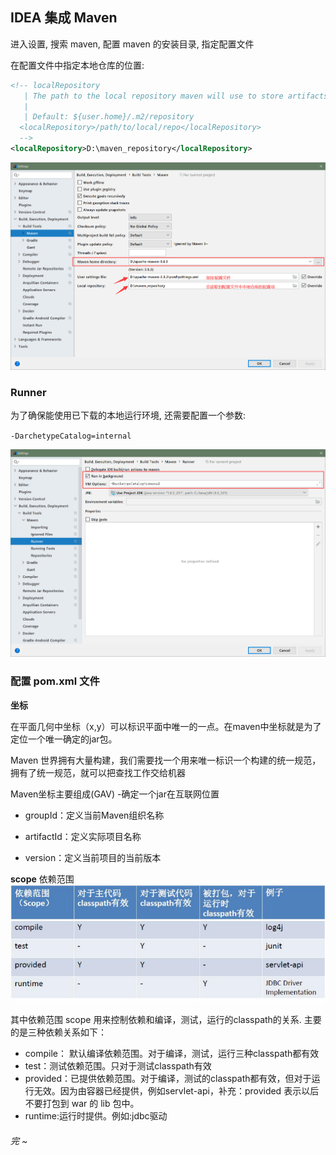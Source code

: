 

## IDEA 集成 Maven

进入设置, 搜索 maven, 配置 maven 的安装目录, 指定配置文件

在配置文件中指定本地仓库的位置:

```xml
<!-- localRepository
   | The path to the local repository maven will use to store artifacts.
   |
   | Default: ${user.home}/.m2/repository
  <localRepository>/path/to/local/repo</localRepository>
  -->
<localRepository>D:\maven_repository</localRepository>
```

![1577587445304](06_IDEA集成Maven.assets/IDEA配置Maven.png)



### Runner

为了确保能使用已下载的本地运行环境, 还需要配置一个参数:

`-DarchetypeCatalog=internal`

![1577587949769](06_IDEA集成Maven.assets/runner.png)



### 配置 pom.xml 文件

**坐标**

在平面几何中坐标（x,y）可以标识平面中唯一的一点。在maven中坐标就是为了定位一个唯一确定的jar包。

Maven 世界拥有大量构建，我们需要找一个用来唯一标识一个构建的统一规范，拥有了统一规范，就可以把查找工作交给机器

Maven坐标主要组成(GAV) -确定一个jar在互联网位置

- groupId：定义当前Maven组织名称

- artifactId：定义实际项目名称

- version：定义当前项目的当前版本



**scope** 依赖范围![img](06_IDEA集成Maven.assets/scope.png) 

 其中依赖范围 scope 用来控制依赖和编译，测试，运行的classpath的关系. 主要的是三种依赖关系如下：

- compile： 默认编译依赖范围。对于编译，测试，运行三种classpath都有效
- test：测试依赖范围。只对于测试classpath有效
- provided：已提供依赖范围。对于编译，测试的classpath都有效，但对于运行无效。因为由容器已经提供，例如servlet-api，补充：provided 表示以后不要打包到 war 的 lib 包中。
- runtime:运行时提供。例如:jdbc驱动







###### 完 ~



